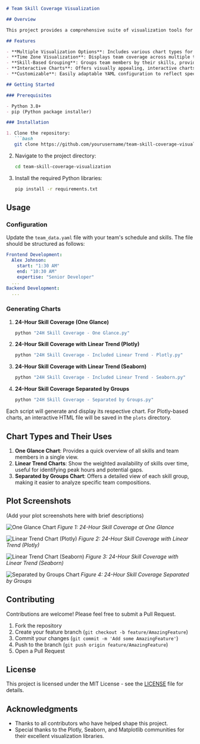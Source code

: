 ```markdown
# Team Skill Coverage Visualization

## Overview

This project provides a comprehensive suite of visualization tools for analyzing team skill coverage across different time zones. It generates detailed, interactive charts that illustrate the distribution and availability of team members over a 24-hour period, offering valuable insights into team dynamics and skill distribution.

## Features

- **Multiple Visualization Options**: Includes various chart types for different analytical perspectives.
- **Time Zone Visualization**: Displays team coverage across multiple time zones for global team coordination.
- **Skill-Based Grouping**: Groups team members by their skills, providing a clear view of skill distribution.
- **Interactive Charts**: Offers visually appealing, interactive charts for enhanced understanding of team dynamics.
- **Customizable**: Easily adaptable YAML configuration to reflect specific team structures and time zones.

## Getting Started

### Prerequisites

- Python 3.8+
- pip (Python package installer)

### Installation

1. Clone the repository:
   ```bash
   git clone https://github.com/yourusername/team-skill-coverage-visualization.git
   ```

2. Navigate to the project directory:
   ```bash
   cd team-skill-coverage-visualization
   ```

3. Install the required Python libraries:
   ```bash
   pip install -r requirements.txt
   ```

## Usage

### Configuration

Update the `team_data.yaml` file with your team's schedule and skills. The file should be structured as follows:

```yaml
Frontend Development:
  Alex Johnson:
    start: "1:30 AM"
    end: "10:30 AM"
    expertise: "Senior Developer"
  ...
Backend Development:
  ...
```

### Generating Charts

1. **24-Hour Skill Coverage (One Glance)**
   ```bash
   python "24H Skill Coverage - One Glance.py"
   ```

2. **24-Hour Skill Coverage with Linear Trend (Plotly)**
   ```bash
   python "24H Skill Coverage - Included Linear Trend - Plotly.py"
   ```

3. **24-Hour Skill Coverage with Linear Trend (Seaborn)**
   ```bash
   python "24H Skill Coverage - Included Linear Trend - Seaborn.py"
   ```

4. **24-Hour Skill Coverage Separated by Groups**
   ```bash
   python "24H Skill Coverage - Separated by Groups.py"
   ```

Each script will generate and display its respective chart. For Plotly-based charts, an interactive HTML file will be saved in the `plots` directory.

## Chart Types and Their Uses

1. **One Glance Chart**: Provides a quick overview of all skills and team members in a single view.
2. **Linear Trend Charts**: Show the weighted availability of skills over time, useful for identifying peak hours and potential gaps.
3. **Separated by Groups Chart**: Offers a detailed view of each skill group, making it easier to analyze specific team compositions.

## Plot Screenshots

(Add your plot screenshots here with brief descriptions)

![One Glance Chart](plots/one_glance_chart.png)
*Figure 1: 24-Hour Skill Coverage at One Glance*

![Linear Trend Chart (Plotly)](plots/linear_trend_plotly.png)
*Figure 2: 24-Hour Skill Coverage with Linear Trend (Plotly)*

![Linear Trend Chart (Seaborn)](plots/linear_trend_seaborn.png)
*Figure 3: 24-Hour Skill Coverage with Linear Trend (Seaborn)*

![Separated by Groups Chart](plots/separated_by_groups.png)
*Figure 4: 24-Hour Skill Coverage Separated by Groups*

## Contributing

Contributions are welcome! Please feel free to submit a Pull Request.

1. Fork the repository
2. Create your feature branch (`git checkout -b feature/AmazingFeature`)
3. Commit your changes (`git commit -m 'Add some AmazingFeature'`)
4. Push to the branch (`git push origin feature/AmazingFeature`)
5. Open a Pull Request

## License

This project is licensed under the MIT License - see the [LICENSE](LICENSE) file for details.

## Acknowledgments

- Thanks to all contributors who have helped shape this project.
- Special thanks to the Plotly, Seaborn, and Matplotlib communities for their excellent visualization libraries.
```
